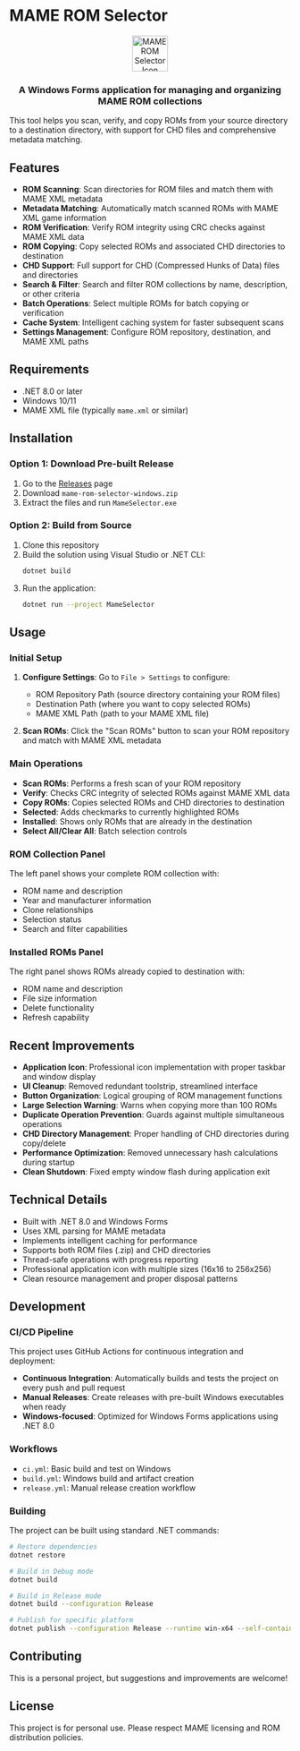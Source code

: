 # MAME ROM Selector

<div align="center">
  <img src="MameSelector/Resources/mame-rom-selector.ico" alt="MAME ROM Selector Icon" width="64" height="64">
  <h3>A Windows Forms application for managing and organizing MAME ROM collections</h3>
</div>

This tool helps you scan, verify, and copy ROMs from your source directory to a destination directory, with support for CHD files and comprehensive metadata matching.

## Features

- **ROM Scanning**: Scan directories for ROM files and match them with MAME XML metadata
- **Metadata Matching**: Automatically match scanned ROMs with MAME XML game information
- **ROM Verification**: Verify ROM integrity using CRC checks against MAME XML data
- **ROM Copying**: Copy selected ROMs and associated CHD directories to destination
- **CHD Support**: Full support for CHD (Compressed Hunks of Data) files and directories
- **Search & Filter**: Search and filter ROM collections by name, description, or other criteria
- **Batch Operations**: Select multiple ROMs for batch copying or verification
- **Cache System**: Intelligent caching system for faster subsequent scans
- **Settings Management**: Configure ROM repository, destination, and MAME XML paths

## Requirements

- .NET 8.0 or later
- Windows 10/11
- MAME XML file (typically `mame.xml` or similar)

## Installation

### Option 1: Download Pre-built Release
1. Go to the [Releases](https://github.com/chdao/mame-rom-selector/releases) page
2. Download `mame-rom-selector-windows.zip`
3. Extract the files and run `MameSelector.exe`

### Option 2: Build from Source
1. Clone this repository
2. Build the solution using Visual Studio or .NET CLI:
   ```bash
   dotnet build
   ```
3. Run the application:
   ```bash
   dotnet run --project MameSelector
   ```

## Usage

### Initial Setup

1. **Configure Settings**: Go to `File > Settings` to configure:
   - ROM Repository Path (source directory containing your ROM files)
   - Destination Path (where you want to copy selected ROMs)
   - MAME XML Path (path to your MAME XML file)

2. **Scan ROMs**: Click the "Scan ROMs" button to scan your ROM repository and match with MAME XML metadata

### Main Operations

- **Scan ROMs**: Performs a fresh scan of your ROM repository
- **Verify**: Checks CRC integrity of selected ROMs against MAME XML data
- **Copy ROMs**: Copies selected ROMs and CHD directories to destination
- **Selected**: Adds checkmarks to currently highlighted ROMs
- **Installed**: Shows only ROMs that are already in the destination
- **Select All/Clear All**: Batch selection controls

### ROM Collection Panel

The left panel shows your complete ROM collection with:
- ROM name and description
- Year and manufacturer information
- Clone relationships
- Selection status
- Search and filter capabilities

### Installed ROMs Panel

The right panel shows ROMs already copied to destination with:
- ROM name and description
- File size information
- Delete functionality
- Refresh capability

## Recent Improvements

- **Application Icon**: Professional icon implementation with proper taskbar and window display
- **UI Cleanup**: Removed redundant toolstrip, streamlined interface
- **Button Organization**: Logical grouping of ROM management functions
- **Large Selection Warning**: Warns when copying more than 100 ROMs
- **Duplicate Operation Prevention**: Guards against multiple simultaneous operations
- **CHD Directory Management**: Proper handling of CHD directories during copy/delete
- **Performance Optimization**: Removed unnecessary hash calculations during startup
- **Clean Shutdown**: Fixed empty window flash during application exit

## Technical Details

- Built with .NET 8.0 and Windows Forms
- Uses XML parsing for MAME metadata
- Implements intelligent caching for performance
- Supports both ROM files (.zip) and CHD directories
- Thread-safe operations with progress reporting
- Professional application icon with multiple sizes (16x16 to 256x256)
- Clean resource management and proper disposal patterns

## Development

### CI/CD Pipeline

This project uses GitHub Actions for continuous integration and deployment:

- **Continuous Integration**: Automatically builds and tests the project on every push and pull request
- **Manual Releases**: Create releases with pre-built Windows executables when ready
- **Windows-focused**: Optimized for Windows Forms applications using .NET 8.0

### Workflows

- `ci.yml`: Basic build and test on Windows
- `build.yml`: Windows build and artifact creation
- `release.yml`: Manual release creation workflow

### Building

The project can be built using standard .NET commands:

```bash
# Restore dependencies
dotnet restore

# Build in Debug mode
dotnet build

# Build in Release mode
dotnet build --configuration Release

# Publish for specific platform
dotnet publish --configuration Release --runtime win-x64 --self-contained true
```

## Contributing

This is a personal project, but suggestions and improvements are welcome!

## License

This project is for personal use. Please respect MAME licensing and ROM distribution policies.
